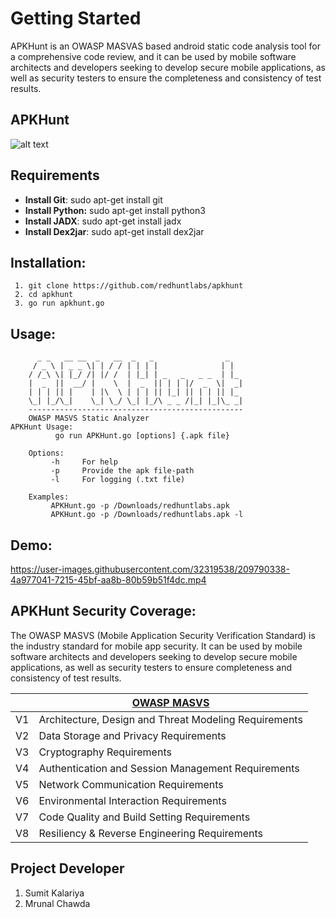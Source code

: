 # Getting Started 
APKHunt is an OWASP MASVAS based android static code analysis tool for a comprehensive code review, and it can be used by mobile software architects and developers seeking to develop secure mobile applications, as well as security testers to ensure the completeness and consistency of test results.

## APKHunt
![alt text](https://github.com/chawdamrunal/apkhuntmd/blob/main/1.png?raw=true)

## Requirements

- **Install Git**: sudo apt-get install git
- **Install Python:** sudo apt-get install python3
- **Install JADX**: sudo apt-get install jadx
- **Install Dex2jar**: sudo apt-get install dex2jar

## Installation:

     1. git clone https://github.com/redhuntlabs/apkhunt 
     2. cd apkhunt
     3. go run apkhunt.go 

## Usage:
          _ _   __ __  _   __  _   _                _   
         / _ \ | _ _ \| | / / | | | |              | |  
        / /_\ \| |_/ /| |/ /  | |_| | _   _   _ _  | |_ 
        |  _  ||  __/ |    \  |  _  || | | |/  _  \|  _|                                                                                     
        | | | || |    | |\  \ | | | || |_| || | | || |_                                                                                      
        \_| |_/\_|    \_| \_/ \_| |_/\ _ _ /|_| |_|\_ _|                                                                                     
        ------------------------------------------------                                                                                     
        OWASP MASVS Static Analyzer  
    APKHunt Usage:                                                                                                                       
              go run APKHunt.go [options] {.apk file}                                                                                        
    
        Options:                                                                                                                             
             -h     For help                                                                                                                 
             -p     Provide the apk file-path
             -l     For logging (.txt file)
    
        Examples:                                                                                                                            
             APKHunt.go -p /Downloads/redhuntlabs.apk                                                                                        
             APKHunt.go -p /Downloads/redhuntlabs.apk -l
## Demo:


https://user-images.githubusercontent.com/32319538/209790338-4a977041-7215-45bf-aa8b-80b59b51f4dc.mp4


## APKHunt Security Coverage: 
The OWASP MASVS (Mobile Application Security Verification Standard) is the industry standard for mobile app security. It can be used by mobile software architects and developers seeking to develop secure mobile applications, as well as security testers to ensure completeness and consistency of test results.



|    |  [OWASP MASVS](https://mobile-security.gitbook.io/masvs/) |  
|----------|----------|  
|  V1  | Architecture, Design and Threat Modeling Requirements |  
|  V2  | Data Storage and Privacy Requirements |  
|  V3  | Cryptography Requirements |  
|  V4  | Authentication and Session Management Requirements |  
|  V5  | Network Communication Requirements |  
|  V6  | Environmental Interaction Requirements |  
|  V7  | Code Quality and Build Setting Requirements |  
|  V8  | Resiliency & Reverse Engineering Requirements |

## Project Developer

 1. Sumit Kalariya
 2. Mrunal Chawda
